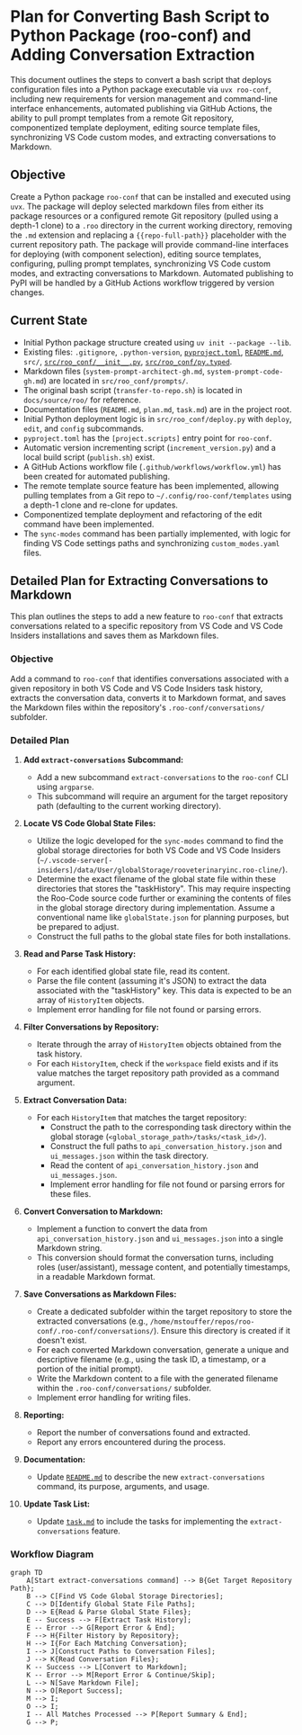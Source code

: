 # Plan for Converting Bash Script to Python Package (roo-conf) and Adding Conversation Extraction

This document outlines the steps to convert a bash script that deploys configuration files into a Python package executable via `uvx roo-conf`, including new requirements for version management and command-line interface enhancements, automated publishing via GitHub Actions, the ability to pull prompt templates from a remote Git repository, componentized template deployment, editing source template files, synchronizing VS Code custom modes, and extracting conversations to Markdown.

## Objective

Create a Python package `roo-conf` that can be installed and executed using `uvx`. The package will deploy selected markdown files from either its package resources or a configured remote Git repository (pulled using a depth-1 clone) to a `.roo` directory in the current working directory, removing the `.md` extension and replacing a `{{repo-full-path}}` placeholder with the current repository path. The package will provide command-line interfaces for deploying (with component selection), editing source templates, configuring, pulling prompt templates, synchronizing VS Code custom modes, and extracting conversations to Markdown. Automated publishing to PyPI will be handled by a GitHub Actions workflow triggered by version changes.

## Current State

*   Initial Python package structure created using `uv init --package --lib`.
*   Existing files: `.gitignore`, `.python-version`, [`pyproject.toml`](pyproject.toml), [`README.md`](README.md), `src/`, [`src/roo_conf/__init__.py`](src/roo_conf/__init__.py), [`src/roo_conf/py.typed`](src/roo_conf/py.typed).
*   Markdown files (`system-prompt-architect-gh.md`, `system-prompt-code-gh.md`) are located in `src/roo_conf/prompts/`.
*   The original bash script (`transfer-to-repo.sh`) is located in `docs/source/roo/` for reference.
*   Documentation files (`README.md`, `plan.md`, `task.md`) are in the project root.
*   Initial Python deployment logic is in `src/roo_conf/deploy.py` with `deploy`, `edit`, and `config` subcommands.
*   `pyproject.toml` has the `[project.scripts]` entry point for `roo-conf`.
*   Automatic version incrementing script (`increment_version.py`) and a local build script (`publish.sh`) exist.
*   A GitHub Actions workflow file (`.github/workflows/workflow.yml`) has been created for automated publishing.
*   The remote template source feature has been implemented, allowing pulling templates from a Git repo to `~/.config/roo-conf/templates` using a depth-1 clone and re-clone for updates.
*   Componentized template deployment and refactoring of the edit command have been implemented.
*   The `sync-modes` command has been partially implemented, with logic for finding VS Code settings paths and synchronizing `custom_modes.yaml` files.

## Detailed Plan for Extracting Conversations to Markdown

This plan outlines the steps to add a new feature to `roo-conf` that extracts conversations related to a specific repository from VS Code and VS Code Insiders installations and saves them as Markdown files.

### Objective

Add a command to `roo-conf` that identifies conversations associated with a given repository in both VS Code and VS Code Insiders task history, extracts the conversation data, converts it to Markdown format, and saves the Markdown files within the repository's `.roo-conf/conversations/` subfolder.

### Detailed Plan

1.  **Add `extract-conversations` Subcommand:**
    *   Add a new subcommand `extract-conversations` to the `roo-conf` CLI using `argparse`.
    *   This subcommand will require an argument for the target repository path (defaulting to the current working directory).

2.  **Locate VS Code Global State Files:**
    *   Utilize the logic developed for the `sync-modes` command to find the global storage directories for both VS Code and VS Code Insiders (`~/.vscode-server[-insiders]/data/User/globalStorage/rooveterinaryinc.roo-cline/`).
    *   Determine the exact filename of the global state file within these directories that stores the "taskHistory". This may require inspecting the Roo-Code source code further or examining the contents of files in the global storage directory during implementation. Assume a conventional name like `globalState.json` for planning purposes, but be prepared to adjust.
    *   Construct the full paths to the global state files for both installations.

3.  **Read and Parse Task History:**
    *   For each identified global state file, read its content.
    *   Parse the file content (assuming it's JSON) to extract the data associated with the "taskHistory" key. This data is expected to be an array of `HistoryItem` objects.
    *   Implement error handling for file not found or parsing errors.

4.  **Filter Conversations by Repository:**
    *   Iterate through the array of `HistoryItem` objects obtained from the task history.
    *   For each `HistoryItem`, check if the `workspace` field exists and if its value matches the target repository path provided as a command argument.

5.  **Extract Conversation Data:**
    *   For each `HistoryItem` that matches the target repository:
        *   Construct the path to the corresponding task directory within the global storage (`<global_storage_path>/tasks/<task_id>/`).
        *   Construct the full paths to `api_conversation_history.json` and `ui_messages.json` within the task directory.
        *   Read the content of `api_conversation_history.json` and `ui_messages.json`.
        *   Implement error handling for file not found or parsing errors for these files.

6.  **Convert Conversation to Markdown:**
    *   Implement a function to convert the data from `api_conversation_history.json` and `ui_messages.json` into a single Markdown string.
    *   This conversion should format the conversation turns, including roles (user/assistant), message content, and potentially timestamps, in a readable Markdown format.

7.  **Save Conversations as Markdown Files:**
    *   Create a dedicated subfolder within the target repository to store the extracted conversations (e.g., `/home/mstouffer/repos/roo-conf/.roo-conf/conversations/`). Ensure this directory is created if it doesn't exist.
    *   For each converted Markdown conversation, generate a unique and descriptive filename (e.g., using the task ID, a timestamp, or a portion of the initial prompt).
    *   Write the Markdown content to a file with the generated filename within the `.roo-conf/conversations/` subfolder.
    *   Implement error handling for writing files.

8.  **Reporting:**
    *   Report the number of conversations found and extracted.
    *   Report any errors encountered during the process.

9.  **Documentation:**
    *   Update [`README.md`](README.md) to describe the new `extract-conversations` command, its purpose, arguments, and usage.

10. **Update Task List:**
    *   Update [`task.md`](task.md) to include the tasks for implementing the `extract-conversations` feature.

### Workflow Diagram

```mermaid
graph TD
    A[Start extract-conversations command] --> B{Get Target Repository Path};
    B --> C[Find VS Code Global Storage Directories];
    C --> D[Identify Global State File Paths];
    D --> E{Read & Parse Global State Files};
    E -- Success --> F[Extract Task History];
    E -- Error --> G[Report Error & End];
    F --> H{Filter History by Repository};
    H --> I{For Each Matching Conversation};
    I --> J[Construct Paths to Conversation Files];
    J --> K{Read Conversation Files};
    K -- Success --> L[Convert to Markdown];
    K -- Error --> M[Report Error & Continue/Skip];
    L --> N[Save Markdown File];
    N --> O[Report Success];
    M --> I;
    O --> I;
    I -- All Matches Processed --> P[Report Summary & End];
    G --> P;